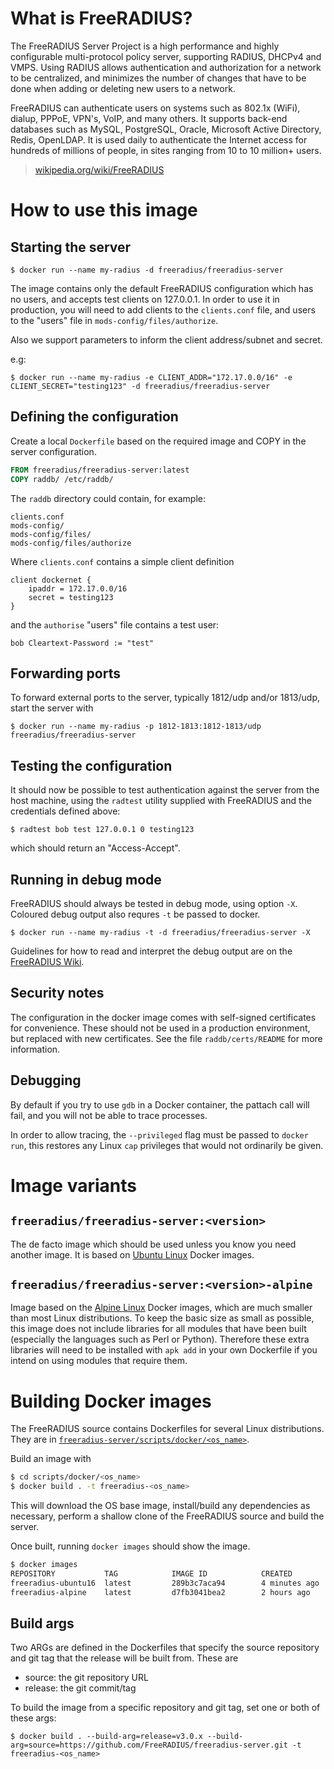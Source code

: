 # What is FreeRADIUS?

The FreeRADIUS Server Project is a high performance and highly
configurable multi-protocol policy server, supporting RADIUS, DHCPv4
and VMPS. Using RADIUS allows authentication and authorization for a network
to be centralized, and minimizes the number of changes that have to
be done when adding or deleting new users to a network.

FreeRADIUS can authenticate users on systems such as 802.1x
(WiFi), dialup, PPPoE, VPN's, VoIP, and many others.  It supports
back-end databases such as MySQL, PostgreSQL, Oracle, Microsoft
Active Directory, Redis, OpenLDAP. It is used daily to
authenticate the Internet access for hundreds of millions of
people, in sites ranging from 10 to 10 million+ users.

> [wikipedia.org/wiki/FreeRADIUS](https://en.wikipedia.org/wiki/FreeRADIUS)


# How to use this image

## Starting the server

```console
$ docker run --name my-radius -d freeradius/freeradius-server
```

The image contains only the default FreeRADIUS configuration which
has no users, and accepts test clients on 127.0.0.1. In order to
use it in production, you will need to add clients to the `clients.conf`
file, and users to the "users" file in `mods-config/files/authorize`.

Also we support parameters to inform the client address/subnet and secret.

e.g:

```console
$ docker run --name my-radius -e CLIENT_ADDR="172.17.0.0/16" -e CLIENT_SECRET="testing123" -d freeradius/freeradius-server
```

## Defining the configuration

Create a local `Dockerfile` based on the required image and
COPY in the server configuration.

```Dockerfile
FROM freeradius/freeradius-server:latest
COPY raddb/ /etc/raddb/
```

The `raddb` directory could contain, for example:

```
clients.conf
mods-config/
mods-config/files/
mods-config/files/authorize
```

Where `clients.conf` contains a simple client definition

```
client dockernet {
	ipaddr = 172.17.0.0/16
	secret = testing123
}
```

and the `authorise` "users" file contains a test user:

```
bob	Cleartext-Password := "test"
```


## Forwarding ports

To forward external ports to the server, typically 1812/udp and/or
1813/udp, start the server with

```console
$ docker run --name my-radius -p 1812-1813:1812-1813/udp freeradius/freeradius-server
```


## Testing the configuration

It should now be possible to test authentication against the
server from the host machine, using the `radtest` utility supplied
with FreeRADIUS and the credentials defined above:

```console
$ radtest bob test 127.0.0.1 0 testing123
```

which should return an "Access-Accept".


## Running in debug mode

FreeRADIUS should always be tested in debug mode, using option
`-X`. Coloured debug output also requres `-t` be passed to docker.

```console
$ docker run --name my-radius -t -d freeradius/freeradius-server -X
```

Guidelines for how to read and interpret the debug output are on the
[FreeRADIUS Wiki](https://wiki.freeradius.org/radiusd-X).

## Security notes

The configuration in the docker image comes with self-signed
certificates for convenience. These should not be used in a
production environment, but replaced with new certificates. See
the file `raddb/certs/README` for more information.

## Debugging

By default if you try to use `gdb` in a Docker container, the
pattach call will fail, and you will not be able to trace
processes.

In order to allow tracing, the ``--privileged`` flag must be
passed to ``docker run``, this restores any Linux ``cap``
privileges that would not ordinarily be given.


# Image variants

## `freeradius/freeradius-server:<version>`

The de facto image which should be used unless you know you need
another image. It is based on
[Ubuntu Linux](https://hub.docker.com/_/ubuntu/) Docker images.


## `freeradius/freeradius-server:<version>-alpine`

Image based on the [Alpine Linux](https://hub.docker.com/_/alpine/)
Docker images, which are much smaller than most Linux
distributions. To keep the basic size as small as possible, this
image does not include libraries for all modules that have been
built (especially the languages such as Perl or Python). Therefore
these extra libraries will need to be installed with `apk add` in
your own Dockerfile if you intend on using modules that require
them.


# Building Docker images

The FreeRADIUS source contains Dockerfiles for several Linux
distributions. They are in
[`freeradius-server/scripts/docker/<os_name>`](https://github.com/FreeRADIUS/freeradius-server/tree/v3.0.x/scripts/docker).

Build an image with

```bash
$ cd scripts/docker/<os_name>
$ docker build . -t freeradius-<os_name>
```

This will download the OS base image, install/build any dependencies
as necessary, perform a shallow clone of the FreeRADIUS source and
build the server.

Once built, running ``docker images`` should show the image.

```bash
$ docker images
REPOSITORY           TAG            IMAGE ID            CREATED             SIZE
freeradius-ubuntu16  latest         289b3c7aca94        4 minutes ago       218MB
freeradius-alpine    latest         d7fb3041bea2        2 hours ago         88.6MB
```

## Build args

Two ARGs are defined in the Dockerfiles that specify the source
repository and git tag that the release will be built from. These
are

- source: the git repository URL
- release: the git commit/tag

To build the image from a specific repository and git tag, set one
or both of these args:

```console
$ docker build . --build-arg=release=v3.0.x --build-arg=source=https://github.com/FreeRADIUS/freeradius-server.git -t freeradius-<os_name>
```

